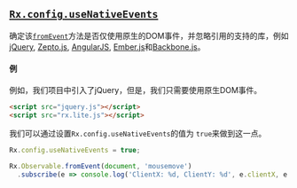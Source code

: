 ## [`Rx.config.useNativeEvents`]()

确定该[`fromEvent`](../observable/observable_methods/fromevent.html)方法是否仅使用原生的DOM事件，并忽略引用的支持的库，例如[jQuery](http://jquery.com/), [Zepto.js](http://zeptojs.com/), [AngularJS](https://angularjs.org/), [Ember.js](http://emberjs.com/)和[Backbone.js](http://backbonejs.org)。

#### 例

例如，我们项目中引入了jQuery，但是，我们只需要使用原生DOM事件。

```html
<script src="jquery.js"></script>
<script src="rx.lite.js"></script>
```

我们可以通过设置`Rx.config.useNativeEvents`的值为 `true`来做到这一点。

```js
Rx.config.useNativeEvents = true;

Rx.Observable.fromEvent(document, 'mousemove')
  .subscribe(e => console.log('ClientX: %d, ClientY: %d', e.clientX, e.clientY));
```
